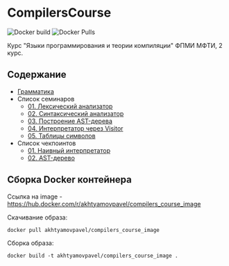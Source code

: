 # CompilersCourse

![Docker build](https://img.shields.io/docker/cloud/build/akhtyamovpavel/compilers_course_image) ![Docker Pulls](https://img.shields.io/docker/pulls/akhtyamovpavel/compilers_course_image)

Курс "Языки программирования и теории компиляции" ФПМИ МФТИ, 2 курс.

## Содержание

* [Грамматика](/reqs-draft.md)
* Список семинаров
    - [01. Лексический анализатор](/01-scanners)
    - [02. Синтаксический анализатор](/02-parsers)
    - [03. Построение AST-дерева](/04-visitors)
    - [04. Интерпретатор через Visitor](/04-visitors)
    - [05. Таблицы символов](/05-variable-scopes)
* Список чекпоинтов
    - [01. Наивный интерпретатор](/milestones/01-naive-interpreter.md)
    - [02. AST-дерево](/milestones/02-ast-tree.md)


## Сборка Docker контейнера
Ссылка на image - https://hub.docker.com/r/akhtyamovpavel/compilers_course_image

Скачивание образа:
```
docker pull akhtyamovpavel/compilers_course_image
```
Сборка образа:
```
docker build -t akhtyamovpavel/compilers_course_image .
```
